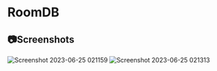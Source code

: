 # RoomDB
## 📷Screenshots
![Screenshot 2023-06-25 021159](https://github.com/youssefelfeky1/RoomDB/assets/124710627/a7cb7f03-51aa-4d73-9d59-371d5f36a1cd)
![Screenshot 2023-06-25 021313](https://github.com/youssefelfeky1/RoomDB/assets/124710627/a6dfb7d1-0e00-4d74-9ea0-cd0fb5b05d90)
